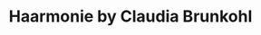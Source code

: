 ---
title: "Haarmonie by Claudia Brunkohl"
url: /selm/haarmonie-by-claudia-brunkohl/
shop: Friseur
---